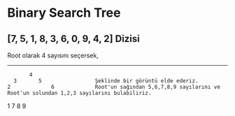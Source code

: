 # Binary Search Tree

## [7, 5, 1, 8, 3, 6, 0, 9, 4, 2] Dizisi
 Root olarak 4 sayısını seçersek, 

---
           4
      3       5                 Şeklinde bir görüntü elde ederiz. 
    2             6             Root'un sağından 5,6,7,8,9 sayılarını ve Root'un solundan 1,2,3 sayılarını bulabiliriz.
 1                   7
                       8
                           9